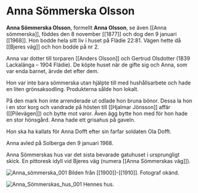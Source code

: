 # Anna Sömmerska Olsson

**Anna Sömmerska Olsson**, formellt **Anna Olsson**, se även [[Anna sömmerska]], föddes den 8 november [[1877]] och dog den 9 januari [[1968]]. Hon bodde hela sitt liv i huset på Flädie 22:81. Vägen hette då [[Bjeres väg]] och hon bodde på nr 2.

Anna var dotter till torparen [[Anders Olsson]] och Gertrud Olsdotter (1839 Lackalänga – 1904 Flädie). De köpte huset när de gifte sig och Anna, som var enda barnet, ärvde det efter dem.

Hon var inte bara sömmerska utan hjälpte till med hushålls­arbete och hade en liten grönsaksodling. Produkterna sålde hon lokalt.

På den mark hon inte arrenderade ut odlade hon bruna bönor. Dessa la hon i en stor korg och vandrade på hösten till [[Hjalmar Jönsson]] affär ([[Pilevägen]]) och bytte mot varor. Även ägg bytte hon med för hon hade en stor hönsgård. Anna hade ett grisahus på gaveln.

Hon ska ha kallats för Anna Dofft efter sin farfar soldaten Ola Dofft.

Anna avled på Solberga den 9 januari 1968.

Anna Sömmerskas hus var det sista bevarade gatuhuset i ursprungligt skick. En pittoresk idyll vid Bjeres väg (numera [[Anna Sömmerskas väg]]).

![Anna_sömmerska_001](images/Anna_sömmerska_001.jpg)
Bilden från [[1900]]-[[1910]]. Fotograf okänd.

![Anna_Sömmerskas_hus_001](images/Anna_Sömmerskas_hus_001.jpeg)
Hennes hus.
